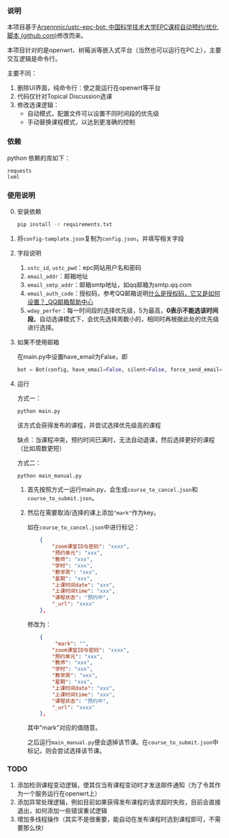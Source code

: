 ### 说明

本项目基于[Arsennnic/ustc-epc-bot: 中国科学技术大学EPC课程自动预约/优化脚本 (github.com)](https://github.com/Arsennnic/ustc-epc-bot)修改而来。

本项目针对的是openwrt、树莓派等嵌入式平台（当然也可以运行在PC上），主要交互逻辑是命令行。

主要不同：

1. 删除UI界面，纯命令行：使之能运行在openwrt等平台
2. 代码仅针对Topical Discussion选课
3. 修改选课逻辑：
   - 自动模式，配置文件可以设置不同时间段的优先级
   - 手动替换课程模式，以达到更准确的控制

### 依赖

python 依赖的库如下：

```
requests
lxml
```

### 使用说明

0. 安装依赖

   ```bash
   pip install -r requirements.txt
   ```

1. 将`config-tamplate.json`复制为`config.json`，并填写相关字段

2. 字段说明

   1. `ustc_id`, `ustc_pwd`：epc网站用户名和密码
   2. `email_addr`：邮箱地址
   3. `email_smtp_addr`：邮箱smtp地址，如qq邮箱为smtp.qq.com
   4. `email_auth_code`：授权码，参考QQ邮箱说明[什么是授权码，它又是如何设置？_QQ邮箱帮助中心](https://service.mail.qq.com/cgi-bin/help?subtype=1&&id=28&&no=1001256)
   5. `wday_perfer`：每一时间段的选择优先级，5为最高，**0表示不能选该时间段**。自动选课模式下，会优先选择周数小的，相同时再根据此处的优先级进行选择。

3. 如果不使用邮箱

   在main.py中设置have_email为False，即

   ```python
   bot = Bot(config, have_email=False, silent=False, force_send_email=False)
   ```

4. 运行

   方式一：

   ```bash
   python main.py
   ```

   该方式会获得发布的课程，并尝试选择优先级高的课程

   缺点：当课程冲突，预约时间已满时，无法自动退课，然后选择更好的课程（比如周数更短）

   方式二：

   ```bash
   python main_manual.py
   ```

   1. 首先按照方式一运行main.py，会生成`course_to_cancel.json`和`course_to_submit.json`。

   2. 然后在需要取消/选择的课上添加`"mark"`作为key。

       如在`course_to_cancel.json`中进行标记：
       
       ```json
           {
               "zoom课堂ID与密码": "xxxx",
               "预约单元": "xxx",
               "教师": "xxx",
               "学时": "xxx",
               "教学周": "xxx",
               "星期": "xxx",
               "上课时间date": "xxx",
               "上课时间time": "xxx",
               "课程状态": "预约中",
               "_url": "xxxx"
           },
       ```

       修改为：
       
       ```json
           {
            	"mark": "",
               "zoom课堂ID与密码": "xxxx",
               "预约单元": "xxx",
               "教师": "xxx",
               "学时": "xxx",
               "教学周": "xxx",
               "星期": "xxx",
               "上课时间date": "xxx",
               "上课时间time": "xxx",
               "课程状态": "预约中",
               "_url": "xxxx"
           },
       ```
       
       其中"mark"对应的值随意。
       
       之后运行`main_manual.py`便会退掉该节课。在`course_to_submit.json`中标记，则会尝试选择该节课。

### TODO

1. 添加检测课程变动逻辑，使其仅当有课程变动时才发送邮件通知（为了令其作为一个服务运行在openwrt上）
2. 添加异常处理逻辑，例如目前如果获得发布课程的请求超时失败，目前会直接退出，如何添加一些错误重试逻辑
3. 增加多线程操作（其实不是很重要，能自动在发布课程时选到课程即可，不需要那么快）
